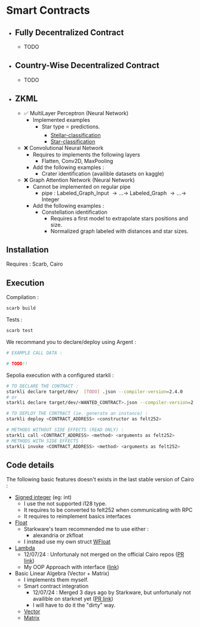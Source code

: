# Smart Contracts

- ## Fully Decentralized Contract
    - TODO
- ## Country-Wise Decentralized Contract
    - TODO
- ## ZKML
    - ✅ MultiLayer Perceptron (Neural Network)
        - Implemented examples 
            - Star type ⭐️ predictions.
                - [Stellar-classification](https://www.kaggle.com/datasets/fedesoriano/stellar-classification-dataset-sdss17/data)
                - [Star-classification](https://www.kaggle.com/datasets/deepu1109/star-dataset)
    - ❌ Convolutional Neural Network
        - Requires to implements the following layers
            - Flatten, Conv2D, MaxPooling
        - Add the following examples :
            - Crater identification (availible datasets on kaggle)
    - ❌ Graph Attention Network (Neural Network)
        - Cannot be implemented on regular pipe
            - pipe : Labeled_Graph_Input $\to \dots \to$ Labeled_Graph $\to \dots \to$ Integer
        - Add the following examples :
            - Constellation identification
                - Requires a first model to extrapolate stars positions and size.
                - Normalized graph labeled with distances and star sizes.

## Installation

Requires : Scarb, Cairo

## Execution

Compilation :
```bash
scarb build
```

Tests :
```bash
scarb test
```

We recommand you to declare/deploy using Argent :

```bash
# EXAMPLE CALL DATA :

# TODO!!
```

Sepolia execution with a configured starkli :

```bash
# TO DECLARE THE CONTRACT :
starkli declare target/dev/  [TODO] .json --compiler-version=2.4.0
# or
starkli declare target/dev/<WANTED_CONTRACT>.json --compiler-version=2.4.0

# TO DEPLOY THE CONTRACT (ie. generate an instance) :
starkli deploy <CONTRACT_ADDRESS> <constructor as felt252>
```

```bash
# METHODS WITHOUT SIDE EFFECTS (READ ONLY) :
starkli call <CONTRACT_ADDRESS> <method> <arguments as felt252> 
# METHODS WITH SIDE EFFECTS :
starkli invoke <CONTRACT_ADDRESS> <method> <arguments as felt252> 
```

## Code details

The following basic features doesn't exists in the last stable version of Cairo :
- [Signed integer](src/math/signed.cairo) (eg: int)
    - I use the not supported i128 type.
    - It requires to be converted to felt252 when communicating with RPC
    - It requires to reimplement basics interfaces
- [Float](src/math/wfloat.cairo)
    - Starkware's team recommended me to use either :
        - alexandria or zkfloat
    - I instead use my own struct [WFloat](src/math/wfloat.cairo) 
- [Lambda]((src/math/component_lambda.cairo))
    - 12/07/24 : Unfortunaly not merged on the official Cairo repos ([PR link](https://github.com/starkware-libs/cairo/pull/6015))
    - My OOP Approach with interface ([link](src/math/component_lambda.cairo))
- Basic Linear Algebra (Vector + Matrix)
    - I implements them myself.
    - Smart contract integration
       - 12/07/24 : Merged 3 days ago by Starkware, but unfortunaly not availible on starknet yet ([PR link](https://github.com/starkware-libs/cairo/pull/5974))
       - I will have to do it the "dirty" way.
    - [Vector](src/math/vector.cairo)
    - [Matrix](src/math/matrix.cairo)